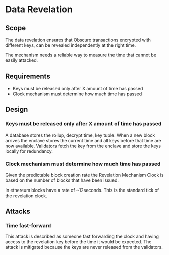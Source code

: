 # Data Revelation

## Scope

The data revelation ensures that Obscuro transactions encrypted with different keys, can be revealed independently at the right time.
 
The mechanism needs a reliable way to measure the time that cannot be easily attacked.

## Requirements
* Keys must be released only after X amount of time has passed
* Clock mechanism must determine how much time has passed

## Design

### Keys must be released only after X amount of time has passed

A database stores the rollup, decrypt time, key tuple.
When a new block arrives the enclave stores the current time and all keys before that time are now available.
Validators fetch the key from the enclave and store the keys locally for redundancy.

### Clock mechanism must determine how much time has passed

Given the predictable block creation rate the Revelation Mechanism Clock is based on the number of blocks that have been issued.

In ethereum blocks have a rate of ~12seconds. This is the standard tick of the revelation clock.

## Attacks

### Time fast-forward

This attack is described as someone fast forwarding the clock and having access to the revelation key before the time it would be expected.
The attack is mitigated because the keys are never released from the validators.

